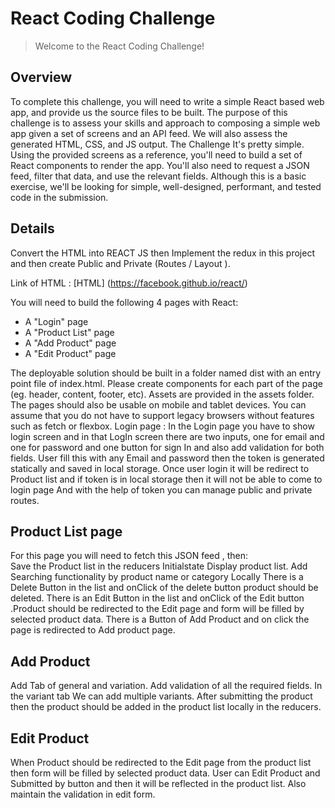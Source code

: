 # React Coding Challenge

> Welcome to the React Coding Challenge!

## Overview
To complete this challenge, you will need to write a simple React based web app, and provide us the source files to be built.
The purpose of this challenge is to assess your skills and approach to composing a simple web app given a set of screens and an API feed. We will also assess the generated HTML, CSS, and JS output.
The Challenge
It's pretty simple. Using the provided screens as a reference, you'll need to build a set of React components to render the app. You'll also need to request a JSON feed, filter that data, and use the relevant fields.
Although this is a basic exercise, we'll be looking for simple, well-designed, performant, and tested code in the submission.

## Details

Convert the HTML into REACT JS then Implement the redux in this project and then create Public and Private (Routes / Layout ).

Link of HTML : [HTML] (https://facebook.github.io/react/)

You will need to build the following 4 pages with React:
- A "Login" page
- A "Product List" page
- A "Add Product" page
- A "Edit Product" page

The deployable solution should be built in a folder named dist with an entry point file of index.html.
Please create components for each part of the page (eg. header, content, footer, etc). Assets are provided in the assets folder.
The pages should also be usable on mobile and tablet devices.
You can assume that you do not have to support legacy browsers without features such as fetch or flexbox.
Login page : 
In the Login page you have to show login screen and in that LogIn screen there are two inputs, one for email and one for password and one button for sign In and also add validation for both fields. User fill this with any Email and password then the token is generated statically and saved in local storage. 
Once user login it will be redirect to Product list and if token is in local storage then it will not be able to come to login page 
And with the help of token you can manage public and private routes.


## Product List page

For this page you will need to fetch this JSON feed , then:   
Save the Product list in the reducers Initialstate
Display product list.
Add Searching functionality  by product name or category Locally
There is a Delete Button in the list and onClick of the delete button product should be deleted.
There is an Edit Button in the list and onClick of the Edit button .Product should be redirected to the Edit page and form will be filled by selected  product data.
There is a Button of Add Product and on click the page is redirected to Add product page.


## Add Product

Add Tab of general and variation.
Add validation of all the required fields.
In the variant tab We can add multiple variants.
After submitting the product then the product should be added in the product list locally in the reducers.


## Edit Product

When Product should be redirected to the Edit page from the product list then  form will be filled by selected  product data. 
User can Edit Product and Submitted by button and then it will be reflected in the product list.
Also maintain the validation in edit form. 